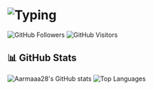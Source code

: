 # ![Typing](https://readme-typing-svg.herokuapp.com?color=00FF00&size=28&duration=3000&lines=Hello,+I'm+Aarmaaa28👋)
![GitHub Followers](https://img.shields.io/github/followers/Aarmaaa28?label=Followers&color=00FF00&style=plastic) ![GitHub Visitors](https://komarev.com/ghpvc/?username=Aarmaaa28&color=00FF00&style=plastic)

## 📊 GitHub Stats
![Aarmaaa28's GitHub stats](https://github-readme-stats.vercel.app/api?username=Aarmaaa28&show_icons=true&theme=chartreuse-dark)
![Top Languages](https://github-readme-stats.vercel.app/api/top-langs/?username=Aarmaaa28&layout=compact&theme=chartreuse-dark)
